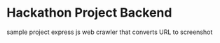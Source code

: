 # Hackathon Project Backend
 

sample project express js web crawler that converts URL to screenshot
